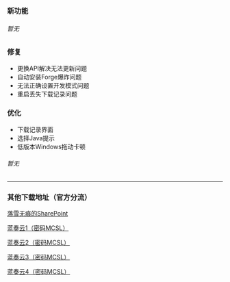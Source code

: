 ### 新功能  
###### 暂无
### 修复  
 - 更换API解决无法更新问题  
 - 自动安装Forge爆炸问题  
 - 无法正确设置开发模式问题  
 - 重启丢失下载记录问题  
### 优化  
 - 下载记录界面  
 - 选择Java提示  
 - 低版本Windows拖动卡顿  
###### 暂无
___

### 其他下载地址（官方分流）

[落雪无痕的SharePoint](https://lxhtt-my.sharepoint.com/:f:/g/personal/lxhtt_lxhtt_onmicrosoft_com/Er2XmdrCZkZGhXrk7EB2eyABTsO2Jfwbq3OYsdGkjUtMRA?e=DNjfA8)

[蓝奏云1（密码MCSL）](https://lxht.lanzoum.com/b01edy9tg)

[蓝奏云2（密码MCSL）](https://lxht.lanzoux.com/b01edy9tg)

[蓝奏云3（密码MCSL）](https://lxht.lanzoug.com/b01edy9tg)

[蓝奏云4（密码MCSL）](https://lxht.lanzoub.com/b01edy9tg)
